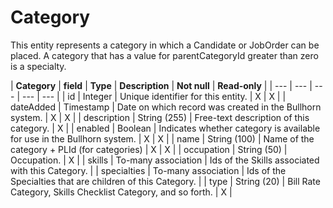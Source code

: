 # Category

This entity represents a category in which a Candidate or JobOrder can be placed. A category that has a value for parentCategoryId greater than zero is a specialty.

| **Category** | **field** | **Type** | **Description** | **Not null** | **Read-only** |
| --- | --- | --- | --- | --- |
| id | Integer | Unique identifier for this entity. | X | X |
| dateAdded | Timestamp | Date on which record was created in the Bullhorn system. | X | X |
| description | String (255) | Free-text description of this category. | X |
| enabled | Boolean | Indicates whether category is available for use in the Bullhorn system. | X | X |
| name | String (100) | Name of the category + PLId (for categories) | X | X |
| occupation | String (50) | Occupation. | X |
| skills | To-many association | Ids of the Skills associated with this Category. |
| specialties | To-many association | Ids of the Specialties that are children of this Category. |
| type | String (20) | Bill Rate Category, Skills Checklist Category, and so forth. | X |